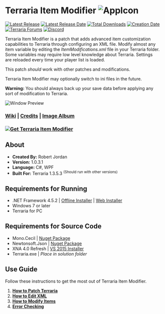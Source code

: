 # Terraria Item Modifier ![AppIcon](http://i.imgur.com/Gs2AaQD.png)

[![Latest Release](https://img.shields.io/github/release/trigger-death/TerrariaItemModifier.svg?style=flat&label=version)](https://github.com/trigger-death/TerrariaItemModifier/releases/latest)
[![Latest Release Date](https://img.shields.io/github/release-date-pre/trigger-death/TerrariaItemModifier.svg?style=flat&label=released)](https://github.com/trigger-death/TerrariaItemModifier/releases/latest)
[![Total Downloads](https://img.shields.io/github/downloads/trigger-death/TerrariaItemModifier/total.svg?style=flat)](https://github.com/trigger-death/TerrariaItemModifier/releases)
[![Creation Date](https://img.shields.io/badge/created-august%202017-A642FF.svg?style=flat)](https://github.com/trigger-death/TerrariaItemModifier/commit/d335bf4936895744c8b9f91396ca2f5d19db81f2)
[![Terraria Forums](https://img.shields.io/badge/terraria-forums-28A828.svg?style=flat)](https://forums.terraria.org/index.php?threads/61419/)
[![Discord](https://img.shields.io/discord/436949335947870238.svg?style=flat&logo=discord&label=chat&colorB=7389DC&link=https://discord.gg/vB7jUbY)](https://discord.gg/vB7jUbY)

Terraria Item Modifier is a patch that adds advanced item customization capabilities to Terraria through configuring an XML file. Modify almost any item variable by editing the *ItemModifications.xml* file in your Terraria folder. Some variables may require low level knowledge about Terraria. Settings are reloaded every time your player list is loaded.

This patch *should* work with other patches and modifications.

Terraria Item Modifier may optionally switch to ini files in the future.

**Warning:** You should always back up your save data before applying any sort of modification to Terraria.

![Window Preview](http://i.imgur.com/hwO48jZ.png)

### [Wiki](https://github.com/trigger-death/TerrariaItemModifier/wiki) | [Credits](https://github.com/trigger-death/TerrariaItemModifier/wiki/Credits) | [Image Album](http://imgur.com/a/tRSoe)

### [![Get Terraria Item Modifier](http://i.imgur.com/XBrcALb.png)](https://github.com/trigger-death/TerrariaItemModifier/releases/latest)

## About

* **Created By:** Robert Jordan
* **Version:** 1.0.3.1
* **Language:** C#, WPF
* **Built For:** Terraria 1.3.5.3 <sup>(Should run with other versions)</sup>

## Requirements for Running
* .NET Framework 4.5.2 | [Offline Installer](https://www.microsoft.com/en-us/download/details.aspx?id=42642) | [Web Installer](https://www.microsoft.com/en-us/download/details.aspx?id=42643)
* Windows 7 or later
* Terraria for PC

## Requirements for Source Code
* Mono.Cecil | [Nuget Package](https://www.nuget.org/packages/Mono.Cecil/)
* Newtonsoft.Json | [Nuget Package](https://www.nuget.org/packages/Newtonsoft.Json/)
* XNA 4.0 Refresh | [VS 2015 Installer](https://mxa.codeplex.com/releases/view/618279)
* Terraria.exe | *Place in solution folder*

## Use Guide
Follow these instructions to get the most out of Terraria Item Modifier.

1. **[How to Patch Terraria](https://github.com/trigger-death/TerrariaItemModifier/wiki/How-to-Patch-Terraria)**
2. **[How to Edit XML](https://github.com/trigger-death/TerrariaItemModifier/wiki/How-to-Edit-XML)**
3. **[How to Modify Items](https://github.com/trigger-death/TerrariaItemModifier/wiki/How-to-Modify-Items)**
4. **[Error Checking](https://github.com/trigger-death/TerrariaItemModifier/wiki/Error-Checking)**

